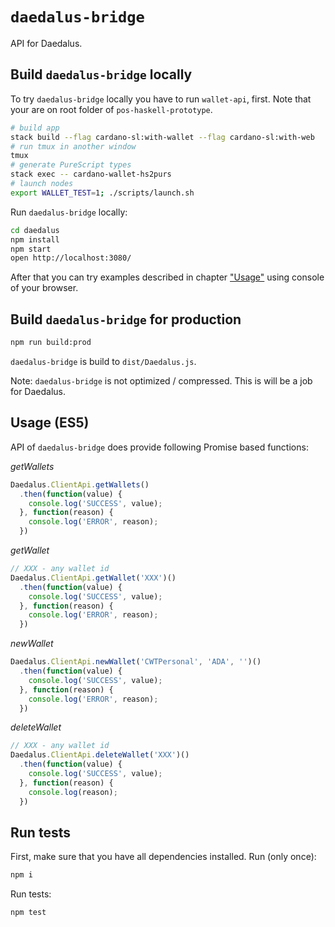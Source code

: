 # `daedalus-bridge`

API for Daedalus.


## Build `daedalus-bridge` locally

To try `daedalus-bridge` locally you have to run `wallet-api`, first. Note that your are on root folder of `pos-haskell-prototype`.

```bash
# build app
stack build --flag cardano-sl:with-wallet --flag cardano-sl:with-web
# run tmux in another window
tmux
# generate PureScript types
stack exec -- cardano-wallet-hs2purs
# launch nodes
export WALLET_TEST=1; ./scripts/launch.sh
```

Run `daedalus-bridge` locally:

```bash
cd daedalus
npm install
npm start
open http://localhost:3080/
```

After that you can try examples described in chapter ["Usage"](#Usage) using console of your browser.


## Build `daedalus-bridge` for production

```bash
npm run build:prod
```

`daedalus-bridge` is build to `dist/Daedalus.js`.

Note: `daedalus-bridge` is not optimized / compressed. This is will be a job for Daedalus.


## Usage (ES5)

API of `daedalus-bridge` does provide following Promise based functions:

_getWallets_

```javascript
Daedalus.ClientApi.getWallets()
  .then(function(value) {
    console.log('SUCCESS', value);
  }, function(reason) {
    console.log('ERROR', reason);
  })
```


_getWallet_

```javascript
// XXX - any wallet id
Daedalus.ClientApi.getWallet('XXX')()
  .then(function(value) {
    console.log('SUCCESS', value);
  }, function(reason) {
    console.log('ERROR', reason);
  })
```


_newWallet_

```javascript
Daedalus.ClientApi.newWallet('CWTPersonal', 'ADA', '')()
  .then(function(value) {
    console.log('SUCCESS', value);
  }, function(reason) {
    console.log('ERROR', reason);
  })
```


_deleteWallet_

```javascript
// XXX - any wallet id
Daedalus.ClientApi.deleteWallet('XXX')()
  .then(function(value) {
    console.log('SUCCESS', value);
  }, function(reason) {
    console.log(reason);
  })
```


## Run tests

First, make sure that you have all dependencies installed. Run (only once):
```bash
npm i
```

Run tests:
```bash
npm test
```
